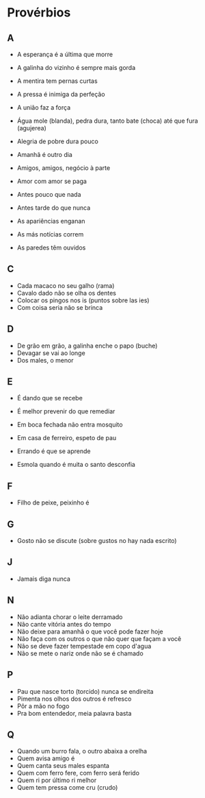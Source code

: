 # Provérbios

## A

* A esperança é a última que morre
* A galinha do vizinho é sempre mais gorda
* A mentira tem pernas curtas
* A pressa é inimiga da perfeção
* A união faz a força

* Água mole (blanda), pedra dura, tanto bate (choca) até que fura (agujerea)
* Alegria de pobre dura pouco
* Amanhã é outro dia
* Amigos, amigos, negócio à parte
* Amor com amor se paga
* Antes pouco que nada
* Antes tarde do que nunca

* As apariências enganan
* As más notícias correm
* As paredes têm ouvidos

## C

* Cada macaco no seu galho (rama)
* Cavalo dado não se olha os dentes
* Colocar os pingos nos is (puntos sobre las ies)
* Com coisa seria não se brinca

## D

* De grão em grão, a galinha enche o papo (buche)
* Devagar se vai ao longe
* Dos males, o menor

## E

* É dando que se recebe
* É melhor prevenir do que remediar

* Em boca fechada não entra mosquito
* Em casa de ferreiro, espeto de pau
* Errando é que se aprende
* Esmola quando é muita o santo desconfia

## F

* Filho de peixe, peixinho é

## G

* Gosto não se discute (sobre gustos no hay nada escrito)

## J

* Jamais diga nunca

## N

* Não adianta chorar o leite derramado
* Não cante vitória antes do tempo
* Não deixe para amanhã o que você pode fazer hoje
* Não faça com os outros o que não quer que façam a você
* Não se deve fazer tempestade em copo d'agua
* Não se mete o nariz onde não se é chamado

## P

* Pau que nasce torto (torcido) nunca se endireita
* Pimenta nos olhos dos outros é refresco
* Pôr a mão no fogo
* Pra bom entendedor, meia palavra basta

## Q

* Quando um burro fala, o outro abaixa a orelha
* Quem avisa amigo é
* Quem canta seus males espanta
* Quem com ferro fere, com ferro será ferido
* Quem ri por último ri melhor
* Quem tem pressa come cru (crudo)
